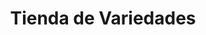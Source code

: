 ---
title: "Tienda de Variedades"
url: /ciudad-satelite/tienda-de-variedades-calle-31-c-3/
shop: comodidad
---